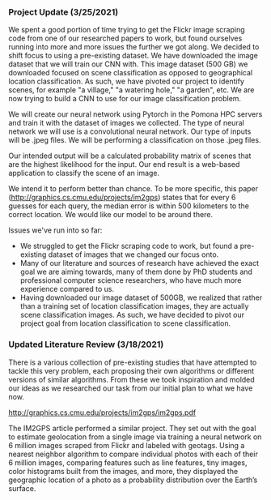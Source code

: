 ### Project Update (3/25/2021)
We spent a good portion of time trying to get the Flickr image scraping code from one of our researched papers to work, but found ourselves running into more and more issues the further we got along. We decided to shift focus to using a pre-existing dataset. We have downloaded the image dataset that we will train our CNN with. This image dataset (500 GB) we downloaded focused on scene classification as opposed to geographical location classification. As such, we have pivoted our project to identify scenes, for example "a village,"  "a watering hole," "a garden", etc. We are now trying to build a CNN to use for our image classification problem.

We will create our neural network using Pytorch in the Pomona HPC servers and train it with the dataset of images we collected. The type of neural network we will use is a convolutional neural network. Our type of inputs will be .jpeg files. We will be performing a classification on those .jpeg files. 

Our intended output will be a calculated probability matrix of scenes that are the highest likelihood for the input. Our end result is a web-based application to classify the scene of an image. 

We intend it to perform better than chance. To be more specific, this paper (http://graphics.cs.cmu.edu/projects/im2gps)  states that for every 6 guesses for each query, the median error is within 500 kilometers to the correct location. We would like our model to be around there. 

Issues we've run into so far:
- We struggled to get the Flickr scraping code to work, but found a pre-existing dataset of images that we changed our focus onto.
- Many of our literature and sources of research have achieved the exact goal we are aiming towards, many of them done by PhD students and professional computer science researchers, who have much more experience compared to us. 
- Having downloaded our image dataset of 500GB,  we realized that rather than a training set of location classification images, they are actually scene classification images. As such, we have decided to pivot our project goal from location classification to scene classification.


### Updated Literature Review (3/18/2021)
There is a various collection of pre-existing studies that have attempted to tackle this very problem, each proposing their own algorithms or different versions of similar algorithms. From these we took inspiration and molded our ideas as we researched our task from our initial plan to what we have now.

http://graphics.cs.cmu.edu/projects/im2gps/im2gps.pdf

The IM2GPS article performed a similar project. They set out with the goal to estimate geolocation from a single image via training a neural network on 6 million images scraped from Flickr and labeled with geotags. Using a nearest neighbor algorithm to compare individual photos with each of their 6 million images, comparing features such as line features, tiny images, color histograms built from the images, and more, they displayed the geographic location of a photo as a probability distribution over the Earth’s surface. 
